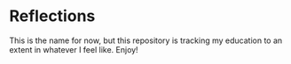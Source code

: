 # Reflections

This is the name for now, but this repository is tracking
my education to an extent in whatever I feel like. Enjoy!
